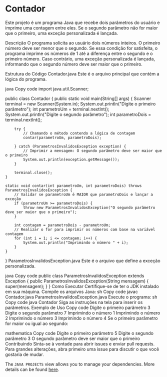 # Contador

Este projeto é um programa Java que recebe dois parâmetros do usuário e imprime uma contagem entre eles. Se o segundo parâmetro não for maior que o primeiro, uma exceção personalizada é lançada.

Descrição
O programa solicita ao usuário dois números inteiros. O primeiro número deve ser menor que o segundo. Se essa condição for satisfeita, o programa imprime os números de 1 até a diferença entre o segundo e o primeiro número. Caso contrário, uma exceção personalizada é lançada, informando que o segundo número deve ser maior que o primeiro.


Estrutura do Código
Contador.java
Este é o arquivo principal que contém a lógica do programa.

java
Copy code
import java.util.Scanner;

public class Contador {
    public static void main(String[] args) {
        Scanner terminal = new Scanner(System.in);
        System.out.println("Digite o primeiro parâmetro");
        int parametroUm = terminal.nextInt();
        System.out.println("Digite o segundo parâmetro");
        int parametroDois = terminal.nextInt();
        
        try {
            // Chamando o método contendo a lógica de contagem
            contar(parametroUm, parametroDois);
        
        } catch (ParametrosInvalidosException exception) {
            // Imprimir a mensagem: O segundo parâmetro deve ser maior que o primeiro
            System.out.println(exception.getMessage());
        }

        terminal.close();
    }

    static void contar(int parametroUm, int parametroDois) throws ParametrosInvalidosException {
        // Validar se parametroUm é MAIOR que parametroDois e lançar a exceção
        if (parametroUm >= parametroDois) {
            throw new ParametrosInvalidosException("O segundo parâmetro deve ser maior que o primeiro");
        }
        
        int contagem = parametroDois - parametroUm;
        // Realizar o for para imprimir os números com base na variável contagem
        for (int i = 1; i <= contagem; i++) {
            System.out.println("Imprimindo o número " + i);
        }
    }
}
ParametrosInvalidosException.java
Este é o arquivo que define a exceção personalizada.

java
Copy code
public class ParametrosInvalidosException extends Exception {
    public ParametrosInvalidosException(String mensagem) {
        super(mensagem);
    }
}
Como Executar
Certifique-se de ter o JDK instalado em sua máquina.
Compile os arquivos Java:
sh
Copy code
javac Contador.java ParametrosInvalidosException.java
Execute o programa:
sh
Copy code
java Contador
Siga as instruções na tela para inserir os parâmetros.
Exemplo de Uso
Copy code
Digite o primeiro parâmetro
3
Digite o segundo parâmetro
7
Imprimindo o número 1
Imprimindo o número 2
Imprimindo o número 3
Imprimindo o número 4
Se o primeiro parâmetro for maior ou igual ao segundo:

mathematica
Copy code
Digite o primeiro parâmetro
5
Digite o segundo parâmetro
3
O segundo parâmetro deve ser maior que o primeiro
Contribuindo
Sinta-se à vontade para abrir issues e enviar pull requests. Para grandes alterações, abra primeiro uma issue para discutir o que você gostaria de mudar.



The `JAVA PROJECTS` view allows you to manage your dependencies. More details can be found [here](https://github.com/microsoft/vscode-java-dependency#manage-dependencies).
